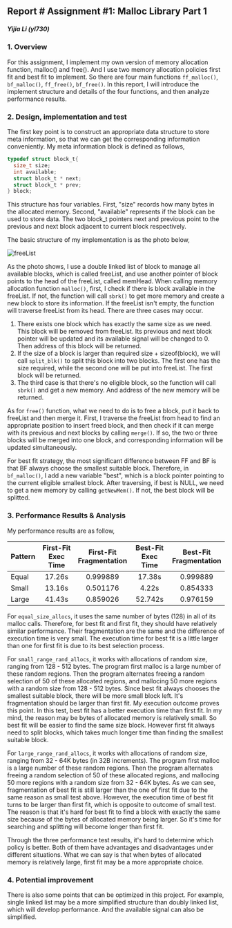 ## Report # Assignment #1: Malloc Library Part 1

##### Yijia Li (yl730)

### 1. Overview

For this assignment, I implement my own version of memory allocation function, malloc() and free(). And I use two memory allocation policies first fit and best fit to implement. So there are four main functions `ff_malloc()`, `bf_malloc()`, `ff_free()`, `bf_free()`. In this report, I will introduce the implement structure and details of the four functions, and then analyze performance results.



### 2. Design, implementation and test 

The first key point is to construct an appropriate data structure to store meta information, so that we can get the corresponding information conveniently. My meta information block is defined as follows,


```c
typedef struct block_t{
  size_t size;
  int available;
  struct block_t * next;
  struct block_t * prev;
} block;
```

This structure has four variables. First, "size" records how many bytes in the allocated memory. Second, "available" represents if the block can be used to store data. The two block_t pointers next and previous point to the previous and next block adjacent to current block respectively. 

The basic structure of my implementation is as the photo below,

![freeList](C:\Users\22850\Desktop\freeList.png)

As the photo shows, I use a double linked list of block to manage all available blocks, which is called freeList, and use another pointer of block points to the head of the freeList, called memHead. When calling memory allocation function `malloc()`, first, I check if there is block available in the freeList. If not, the function will call `sbrk()` to get more memory and create a new block to store its information. If the freeList isn't empty, the function will traverse freeList from its head. There are three cases may occur. 

1. There exists one block which has exactly the same size as we need. This block will be removed from freeList. Its previous and next block pointer will be updated and its available signal will be changed to 0. Then address of this block will be returned. 
2. If the size of a block is larger than required size + sizeof(block), we will call `split_blk()` to split this block into two blocks. The first one has the size required, while the second one will be put into freeList. The first block will be returned.
3. The third case is that there's no eligible block, so the function will call `sbrk()` and get a new memory. And address of the new memory will be returned.

As for `free()` function, what we need to do is to free a block, put it back to freeList and then merge it. First, I traverse the freeList from head to find an appropriate position to insert freed block, and then check if it can merge with its previous and next blocks by calling `merge()`. If so, the two or three blocks will be merged into one block, and corresponding information will be updated simultaneously.

For best fit strategy, the most significant difference between FF and BF is that BF always choose the smallest suitable block. Therefore, in `bf_malloc()`, I add a new variable "best", which is a block pointer pointing to the current eligible smallest block. After traversing, if best is NULL, we need to get a new memory by calling `getNewMem()`. If not, the best block will be splitted.


### 3. Performance Results & Analysis

My performance results are as follow,

| Pattern | First-Fit<Br>Exec Time | First-Fit<Br>Fragmentation | Best-Fit<Br>Exec Time | Best-Fit<Br>Fragmentation |
| ------- | :--------------------: | :------------------------: | :-------------------: | :-----------------------: |
| Equal   |         17.26s         |          0.999889          |        17.38s         |         0.999889          |
| Small   |         13.16s         |          0.501176          |         4.22s         |         0.854333          |
| Large   |         41.43s         |          0.859026          |        52.742s        |         0.976159          |


For `equal_size_allocs`, it uses the same number of bytes (128) in all of its malloc calls. Therefore, for best fit and first fit,  they should have relatively similar performance. Their fragmentation are the same and the difference of execution time is very small. The execution time for best fit is a little larger than one for first fit is due to its best selection process.

For `small_range_rand_allocs`, it works with allocations of random size, ranging from 128 - 512 bytes. The program first malloc is a large number of these random regions. Then the program alternates freeing a random selection of 50 of these allocated regions, and mallocing 50 more regions with a random size from 128 - 512 bytes. Since best fit always chooses the smallest suitable block, there will be more small block left. It's fragmentation should be larger than first fit. My execution outcome proves this point. In this test, best fit has a better execution time than first fit. In my mind, the reason may be bytes of allocated memory is relatively small. So best fit will be easier to find the same size block. However first fit always need to split blocks, which takes much longer time than finding the smallest suitable block.

For `large_range_rand_allocs`, it works with allocations of random size, ranging from
32 - 64K bytes (in 32B increments). The program first malloc is a large number of these random regions. Then the program alternates freeing a random selection of 50 of these allocated regions, and mallocing 50 more regions with a random size from 32 - 64K bytes. As we can see, fragmentation of best fit is still larger than the one of first fit due to the same reason as small test above. However, the execution time of best fit turns to be larger than first fit, which is opposite to outcome of small test. The reason is that it's hard for best fit to find a block with exactly the same size because of the bytes of allocated memory being larger. So it's time for searching and splitting will become longer than first fit.

Through the three performance test results, it's hard to determine which policy is better. Both of them have advantages and disadvantages under different situations. What we can say is that when bytes of allocated memory is relatively large, first fit may be a more appropriate choice.

### 4. Potential improvement 

There is also some points that can be optimized in this project. For example, single linked list may be a more simplified structure than doubly linked list, which will develop performance. And the available signal can also be simplified.